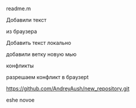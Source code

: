 readme.m

Добавили текст

из браузера 

Добавить текст локально


добавили ветку новую мью


конфликты

разрешаем конфликт в браузерt


https://github.com/AndreyAush/new_repository.git



eshe novoe
